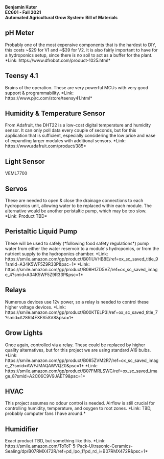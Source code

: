 **Benjamin Kuter**  
**EC601 - Fall 2021**  
**Automated Agricultural Grow System: Bill of Materials**  


<h2>pH Meter</h2>  
Probably one of the most expensive components that is the hardest to DIY, this costs ~$29 for V1 and ~$39 for V2. It is also fairly important to have for a hydroponics setup, since there is no soil to act as a buffer for the plant.  
*Link: https://www.dfrobot.com/product-1025.html*  

<h2>Teensy 4.1</h2>  
Brains of the operation. These are very powerful MCUs with very good support & programmability.  
*Link: https://www.pjrc.com/store/teensy41.html*  

<h2>Humidity & Temperature Sensor</h2>  
From Adafruit, the DHT22 is a low-cost digital temperature and humidity sensor. It can only poll data every couple of seconds, but for this application that is sufficient, especially considering the low price and ease of expanding larger modules with additional sensors.  
*Link: https://www.adafruit.com/product/385*  

<h2>Light Sensor</h2>  
VEML7700

<h2>Servos</h2>  
These are needed to open & close the drainage connections to each hydroponics unit, allowing water to be replaced within each module. The alternative would be another peristaltic pump, which may be too slow.  
*Link:  Product TBD*  

<h2>Peristaltic Liquid Pump</h2>
These will be used to safely (*following food safety regulations*) pump water from either the water reservoir to a module's hydroponics, or from the nutrient supply to the hydroponics chamber.  
*Link:  https://smile.amazon.com/gp/product/B01IUVHB8E/ref=ox_sc_saved_title_9?smid=A34K5WF5Z9R33P&psc=1*  
*Link: https://smile.amazon.com/gp/product/B08H1ZD5VZ/ref=ox_sc_saved_image_4?smid=A34K5WF5Z9R33P&psc=1*

<h2>Relays</h2>  
Numerous devices use 12v power, so a relay is needed to control these higher voltage devices.  
*Link:  https://smile.amazon.com/gp/product/B00KTELP3I/ref=ox_sc_saved_title_7?smid=A28RI4FXFS5SV8&psc=1*  

<h2>Grow Lights</h2>  
Once again, controlled via a relay. These could be replaced by higher quality alternatives, but for this project we are using standard A19 bulbs.  
*Link: https://smile.amazon.com/gp/product/B085ZVM2R7/ref=ox_sc_saved_image_2?smid=AWFJMAQAWVQZ0&psc=1*  
*Link: https://smile.amazon.com/gp/product/B07FMRLSWC/ref=ox_sc_saved_image_8?smid=A2C06C9V9JAET9&psc=1*  

<h2>HVAC</h2>  
This project assumes no odour control is needed. Airflow is still crucial for controlling humidity, temperature, and oxygen to root zones.  
*Link: TBD, probably computer fans I have around.*  

<h2>Humidifier</h2>
Exact product TBD, but something like this.  
*Link: https://smile.amazon.com/ToToT-5-Pack-Ultrasonic-Ceramics-Sealing/dp/B07RMX472R/ref=pd_lpo_1?pd_rd_i=B07RMX472R&psc=1*
